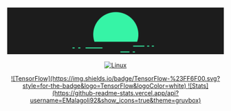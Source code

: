 ![Alt text](https://github.com/EMalagoli92/EMalagoli92/raw/main/images/banner.png?raw=true)

<div align="center">

  <a href="">![Linux](https://img.shields.io/badge/Linux-FCC624?style=for-the-badge&logo=linux&logoColor=black) 
  
</div>


<div align="center">
   <a href="https://www.tensorflow.org/">![TensorFlow](https://img.shields.io/badge/TensorFlow-%23FF6F00.svg?style=for-the-badge&logo=TensorFlow&logoColor=white)
   <a href= "">![Stats](https://github-readme-stats.vercel.app/api?username=EMalagoli92&show_icons=true&theme=gruvbox)

</div>
